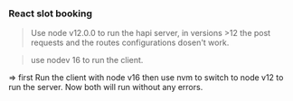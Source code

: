 ### React slot booking

> Use node v12.0.0 to run the hapi server, in versions >12 the post requests and the routes configurations dosen't work.

> use nodev 16 to run the client.

=> first Run the client with node v16 then use nvm to switch to node v12 to run the server. Now both will run without any errors.